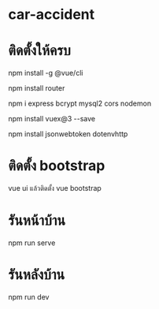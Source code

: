 # car-accident

# ติดตั้งให้ครบ

npm install -g @vue/cli

npm install router

npm i express bcrypt mysql2 cors nodemon

npm install vuex@3 --save

npm install jsonwebtoken dotenvhttp

# ติดตั้ง bootstrap

vue ui
แล้วติดตั้ง vue bootstrap 

# รันหน้าบ้าน

npm run serve

# รันหลังบ้าน

npm run dev
